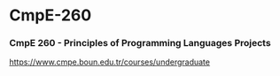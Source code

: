 # CmpE-260
### CmpE 260 - Principles of Programming Languages Projects
https://www.cmpe.boun.edu.tr/courses/undergraduate
